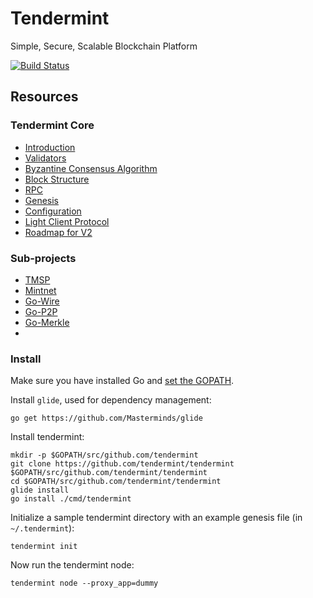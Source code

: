 # Tendermint
Simple, Secure, Scalable Blockchain Platform

[![Build Status](https://drone.io/github.com/tendermint/tendermint/status.png)](https://drone.io/github.com/tendermint/tendermint/latest)

## Resources

### Tendermint Core

- [Introduction](https://github.com/tendermint/tendermint/wiki/Introduction)
- [Validators](https://github.com/tendermint/tendermint/wiki/Validators)
- [Byzantine Consensus Algorithm](https://github.com/tendermint/tendermint/wiki/Byzantine-Consensus-Algorithm)
- [Block Structure](https://github.com/tendermint/tendermint/wiki/Block-Structure)
- [RPC](https://github.com/tendermint/tendermint/wiki/RPC)
- [Genesis](https://github.com/tendermint/tendermint/wiki/Genesis)
- [Configuration](https://github.com/tendermint/tendermint/wiki/Configuration)
- [Light Client Protocol](https://github.com/tendermint/tendermint/wiki/Light-Client-Protocol)
- [Roadmap for V2](https://github.com/tendermint/tendermint/wiki/Roadmap-for-V2)

### Sub-projects

* [TMSP](http://github.com/tendermint/tmsp)
* [Mintnet](http://github.com/tendermint/mintnet)
* [Go-Wire](http://github.com/tendermint/go-wire)
* [Go-P2P](http://github.com/tendermint/go-p2p)
* [Go-Merkle](http://github.com/tendermint/go-merkle)
* 

### Install

Make sure you have installed Go and [set the GOPATH](https://github.com/tendermint/tendermint/wiki/Setting-GOPATH).

Install `glide`, used for dependency management:

```
go get https://github.com/Masterminds/glide
```

Install tendermint:

```
mkdir -p $GOPATH/src/github.com/tendermint
git clone https://github.com/tendermint/tendermint $GOPATH/src/github.com/tendermint/tendermint
cd $GOPATH/src/github.com/tendermint/tendermint
glide install
go install ./cmd/tendermint
```

Initialize a sample tendermint directory with an example genesis file (in `~/.tendermint`):

```
tendermint init
```

Now run the tendermint node:

```
tendermint node --proxy_app=dummy
```
